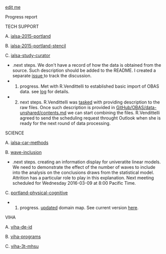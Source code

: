 [edit me](https://github.com/andkov/about/edit/master/2016/mar/2016-03-07-weekly-update.md)

Progress report

TECH SUPPORT 

A. [ialsa-2015-portland](https://github.com/IALSA/IALSA-2015-Portland)   

B. [ialsa-2015-portland-stencil](https://github.com/IALSA/ialsa-2015-portland-stencil)  

C. [ialsa-study-curator](https://github.com/IALSA/ialsa-study-curator)   
  - .next steps. We don't have a record of how the data is obtained from the source. Such description should be added to the README. I created a separate [issue ](https://github.com/IALSA/MAP/issues/18) to track the discussion. 
  - 1. progress. Met with R.Vendittelli to established basic import of OBAS data. see [log](https://github.com/IALSA/OBAS/issues/2) for details.
  - 2. next steps. R.Vendittelli was [tasked](https://github.com/IALSA/OBAS/issues/3) with providing description to the raw files. Once such description is provided in [GitHub/OBAS/data-unshared/contents.md](https://github.com/IALSA/OBAS/blob/master/data-unshared/contents.md) we can start combining the files. R.Vendittelli agreed to send the scheduling request throught Outlook when she is ready for the next round of data processing.   


SCIENCE   
 
A. [ialsa-car-methods](https://github.com/IALSA/ialsa-car-methods)    
  
B. [wave-inclusion](https://github.com/IALSA/wave-inclusion)  
 - .next steps. creating an information display for univeratite linear models. We need to demonstrate the effect of the number of waves to include into the analysis on the conclusions draws from the statistical model. Attrition has a particular role to play in this explanation. Next meeting scheduled for Wednesday 2016-03-09 at 8:00 Pacific Time. 

C. [portland-physical-cognitive](https://github.com/IALSA/Portland-physical-cognitive)   
- 1. progress. [updated](https://github.com/IALSA/Portland-physical-cognitive/issues/4) domain map. See current version [here](https://github.com/IALSA/Portland-physical-cognitive/tree/master/manipulation). 


VIHA    

A. [viha-de-id](https://github.com/IHACRU/viha-de-id)    

B. [viha-programs](https://github.com/IHACRU/VIHA-programs)    

C. [viha-3t-mhsu](https://github.com/IHACRU/viha-3t-mhsu)    
